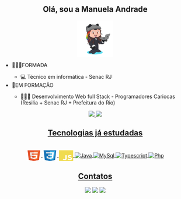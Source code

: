 <div align="center"><br>
    
## Olá, sou a Manuela Andrade 

<img align="center" alt="Meu Octocat" height="100" width="100" src="octocat.png">
</div>
<ul>
    <li>👩🏻‍🎓FORMADA</li>
  <ul>
    <li>💻 Técnico em informática - Senac RJ</li>
  </ul>
  <li>📘EM FORMAÇÃO</li>
  <ul> 
    <li>👩🏻‍💻 Desenvolvimento Web full Stack - Programadores Cariocas (Resilia + Senac RJ + Prefeitura do Rio)</li>
  </ul>
 </ul>

<div align="center">
<a href="https://github.com/manuandrade-crf">
<img height="180em" src="https://github-readme-stats.vercel.app/api/top-langs/?username=Manuela-Andrade&layout=compact&langs_count=7&theme=transparent"/>
<img height="180em" src="https://github-readme-stats.vercel.app/api?username=Manuela-Andrade&show_icons=true&theme=transparent&include_all_commits=true&count_private=true"/>
</div>
  
 ## <div align="center"> Tecnologias já estudadas
  <div align="center"><br>
  <img align="center" alt="HTML" height="30" width="40" src="https://raw.githubusercontent.com/devicons/devicon/master/icons/html5/html5-original.svg">
  <img align="center" alt="CSS" height="30" width="40" src="https://raw.githubusercontent.com/devicons/devicon/master/icons/css3/css3-original.svg">
  <img align="center" alt="JavaScript" height="30" width="40" src="https://raw.githubusercontent.com/devicons/devicon/master/icons/javascript/javascript-plain.svg">
  <img align="center" alt="Java" height="30" width="40" src="https://cdn.jsdelivr.net/gh/devicons/devicon/icons/java/java-original.svg" >
 <img align="center" alt="MySql" height="30" width="40" src="https://cdn.jsdelivr.net/gh/devicons/devicon/icons/mysql/mysql-plain.svg">
  <img align="center" alt="Typescript" height="30" width="40" src"<img src="https://cdn.jsdelivr.net/gh/devicons/devicon/icons/typescript/typescript-original.svg" />
  <img align="center" alt="Php" height="30" width="40" src="https://cdn.jsdelivr.net/gh/devicons/devicon/icons/php/php-original.svg" />
                                                                                                                                    
## <div align="center"> Contatos
 <div align="center">
  <a href="https://www.instagram.com/manuandrade_crf/?hl=pt-br" target="_blank"><img src="https://img.shields.io/badge/-Instagram-%23E4405F?style=for-the-badge&logo=instagram&logoColor=white" target="_blank"></a>
  <a href = "mailto:rjmanuelaandrade@gmail.com"><img src="https://img.shields.io/badge/-Gmail-%23333?style=for-the-badge&logo=gmail&logoColor=white" target="_blank"></a>
  <a href="https://www.linkedin.com/in/manuela-alexandre-524709257/" target="_blank"><img src="https://img.shields.io/badge/-LinkedIn-%230077B5?style=for-the-badge&logo=linkedin&logoColor=white" target="_blank"></a> 
</div>
                                                                                                                                    
                                                                                                                                    
                                                                                                                                

